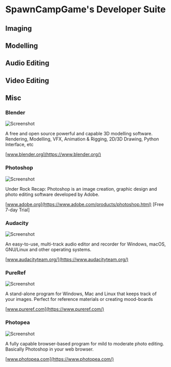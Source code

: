 # SpawnCampGame's Developer Suite

## Imaging

## Modelling

## Audio Editing

## Video Editing

## Misc


### Blender
![Screenshot](/thumbs/blender.png)

A free and open source powerful and capable 3D modelling software.
Rendering, Modelling, VFX, Animation & Rigging, 2D/3D Drawing, Python Interface, etc

[www.blender.org](https://www.blender.org/)

### Photoshop
![Screenshot](/thumbs/photoshop.png)

Under Rock Recap: Photoshop is an image creation, graphic design and photo editing software developed by Adobe.

[www.adobe.org](https://www.adobe.com/products/photoshop.html) [Free 7-day Trial]

### Audacity
![Screenshot](/thumbs/audacity.png)

An easy-to-use, multi-track audio editor and recorder for Windows, macOS, GNU/Linux and other operating systems.

[www.audacityteam.org/](https://www.audacityteam.org/)

### PureRef
![Screenshot](/thumbs/pureref.gif)

A stand-alone program for Windows, Mac and Linux that keeps track of your images.
Perfect for reference materials or creating mood-boards

[www.pureref.com](https://www.pureref.com/)

### Photopea
![Screenshot](/thumbs/photopea.png)

A fully capable browser-based program for mild to moderate photo editing.
Basically Photoshop in your web browser.

[www.photopea.com](https://www.photopea.com/)
